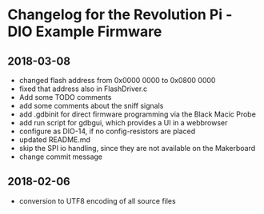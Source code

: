 Changelog for the Revolution Pi - DIO Example Firmware
======================================================


## 2018-03-08
* changed flash address from 0x0000 0000 to 0x0800 0000
* fixed that address also in FlashDriver.c
* Add some TODO comments
* add some comments about the sniff signals
* add .gdbinit for direct firmware programming via the Black Macic Probe
* add run script for gdbgui, which provides a UI in a webbrowser
* configure as DIO-14, if no config-resistors are placed
* updated README.md
* skip the SPI io handling, since they are not available on the Makerboard
* change commit message


## 2018-02-06
* conversion to UTF8 encoding of all source files
